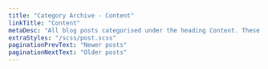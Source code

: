 ```yaml
---
title: "Category Archive - Content"
linkTitle: "Content"
metaDesc: "All blog posts categorised under the heading Content. These are updated on a regular basis so do check back for updates."
extraStyles: "/scss/post.scss"
paginationPrevText: "Newer posts"
paginationNextText: "Older posts"
---
```

